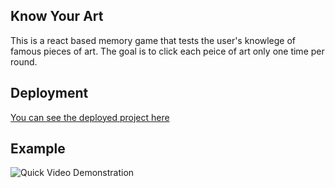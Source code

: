 ## Know Your Art

This is a react based memory game that tests the user's knowlege of famous pieces of art.  The goal is to click each peice of art only one time per round. 

## Deployment
[You can see the deployed project here](https://ahennesen.github.io/ReactClickGame/)

## Example
![Quick Video Demonstration](Images/Demo.gif)



